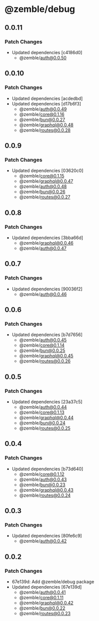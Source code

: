 # @zemble/debug

## 0.0.11

### Patch Changes

- Updated dependencies [c4186d0]
  - @zemble/auth@0.0.50

## 0.0.10

### Patch Changes

- Updated dependencies [acdedbd]
- Updated dependencies [d17b6f3]
  - @zemble/auth@0.0.49
  - @zemble/core@0.1.16
  - @zemble/bun@0.0.27
  - @zemble/graphql@0.0.48
  - @zemble/routes@0.0.28

## 0.0.9

### Patch Changes

- Updated dependencies [03620c0]
  - @zemble/core@0.1.15
  - @zemble/graphql@0.0.47
  - @zemble/auth@0.0.48
  - @zemble/bun@0.0.26
  - @zemble/routes@0.0.27

## 0.0.8

### Patch Changes

- Updated dependencies [3bba66d]
  - @zemble/graphql@0.0.46
  - @zemble/auth@0.0.47

## 0.0.7

### Patch Changes

- Updated dependencies [90036f2]
  - @zemble/auth@0.0.46

## 0.0.6

### Patch Changes

- Updated dependencies [b7d7656]
  - @zemble/auth@0.0.45
  - @zemble/core@0.1.14
  - @zemble/bun@0.0.25
  - @zemble/graphql@0.0.45
  - @zemble/routes@0.0.26

## 0.0.5

### Patch Changes

- Updated dependencies [23a37c5]
  - @zemble/auth@0.0.44
  - @zemble/core@0.1.13
  - @zemble/graphql@0.0.44
  - @zemble/bun@0.0.24
  - @zemble/routes@0.0.25

## 0.0.4

### Patch Changes

- Updated dependencies [b73d640]
  - @zemble/core@0.1.12
  - @zemble/auth@0.0.43
  - @zemble/bun@0.0.23
  - @zemble/graphql@0.0.43
  - @zemble/routes@0.0.24

## 0.0.3

### Patch Changes

- Updated dependencies [80fe6c9]
  - @zemble/auth@0.0.42

## 0.0.2

### Patch Changes

- 67e139d: Add @zemble/debug package
- Updated dependencies [67e139d]
  - @zemble/auth@0.0.41
  - @zemble/core@0.1.11
  - @zemble/graphql@0.0.42
  - @zemble/bun@0.0.22
  - @zemble/routes@0.0.23
